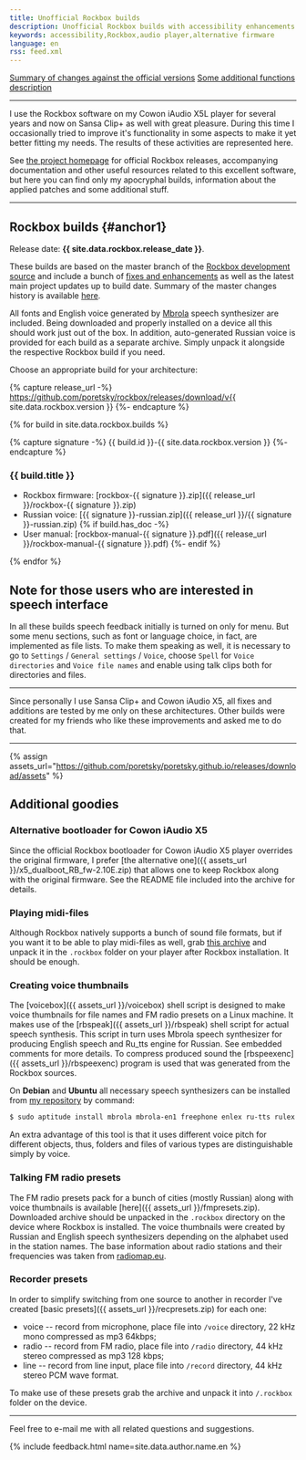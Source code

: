 ```yaml
---
title: Unofficial Rockbox builds
description: Unofficial Rockbox builds with accessibility enhancements and fixes.
keywords: accessibility,Rockbox,audio player,alternative firmware
language: en
rss: feed.xml
---
```


[Summary of changes against the official versions](summary.md)
[Some additional functions description](features.md)

----

I use the Rockbox software on my Cowon iAudio X5L player for
several years and now on Sansa Clip+ as well with great
pleasure. During this time I occasionally tried to improve it's
functionality in some aspects to make it yet better fitting my
needs. The results of these activities are represented here.

See [the project homepage](http://www.rockbox.org/)
for official Rockbox releases, accompanying documentation and other
useful resources related to this excellent software, but here you can
find only my apocryphal builds, information about the applied patches
and some additional stuff.

----

## Rockbox builds {#anchor1}

Release date: **{{ site.data.rockbox.release_date }}**.

These builds are based on the master branch of the
[Rockbox development source](http://git.rockbox.org/)
and include a bunch of
[fixes and enhancements](summary.md)
as well as the latest main project updates up to build date. Summary
of the master changes history is available
[here](http://www.rockbox.org/wiki/MajorChanges).

All fonts and English voice generated by
[Mbrola](https://github.com/numediart/MBROLA)
speech synthesizer are included. Being downloaded and properly
installed on a device all this should work just out of the box. In
addition, auto-generated Russian voice is provided for each build as a
separate archive. Simply unpack it alongside the respective Rockbox
build if you need.

Choose an appropriate build for your architecture:

{% capture release_url -%}
https://github.com/poretsky/rockbox/releases/download/v{{ site.data.rockbox.version }}
{%- endcapture %}

{% for build in site.data.rockbox.builds %}

{% capture signature -%}
{{ build.id }}-{{ site.data.rockbox.version }}
{%- endcapture %}

### {{ build.title }}

- Rockbox firmware:
  [rockbox-{{ signature }}.zip]({{ release_url }}/rockbox-{{ signature }}.zip)
- Russian voice:
  [{{ signature }}-russian.zip]({{ release_url }}/{{ signature }}-russian.zip)
{% if build.has_doc -%}
- User manual:
  [rockbox-manual-{{ signature }}.pdf]({{ release_url }}/rockbox-manual-{{ signature }}.pdf)
{%- endif %}

{% endfor %}

## Note for those users who are interested in speech interface

In all these builds speech feedback initially is turned on only for
menu. But some menu sections, such as font or language choice, in
fact, are implemented as file lists. To make them speaking as well, it
is necessary to go to `Settings` / `General settings` / `Voice`, choose
`Spell` for `Voice directories` and `Voice file names` and enable using talk
clips both for directories and files.

----

Since personally I use Sansa Clip+ and Cowon iAudio X5, all fixes and
additions are tested by me only on these architectures. Other builds
were created for my friends who like these improvements and asked me
to do that.

----

{% assign assets_url="https://github.com/poretsky/poretsky.github.io/releases/download/assets" %}

## Additional goodies

### Alternative bootloader for Cowon iAudio X5

Since the official Rockbox bootloader for Cowon iAudio X5 player
overrides the original firmware, I prefer
[the alternative one]({{ assets_url }}/x5_dualboot_RB_fw-2.10E.zip)
that allows one to keep Rockbox along with the original firmware. See
the README file included into the archive for details.

### Playing midi-files

Although Rockbox natively supports a bunch of sound file formats, but
if you want it to be able to play midi-files as well, grab
[this archive](http://download.rockbox.org/useful/midi-patchset.tbz2)
and unpack it in the `.rockbox` folder on your player after
Rockbox installation. It should be enough.

### Creating voice thumbnails

The [voicebox]({{ assets_url }}/voicebox) shell script is designed
to make voice thumbnails for file names and FM radio presets on a
Linux machine. It makes use of the [rbspeak]({{ assets_url }}/rbspeak)
shell script for actual speech synthesis. This script in turn uses
Mbrola speech synthesizer for producing English speech and Ru_tts
engine for Russian. See embedded comments for more details. To
compress produced sound the [rbspeexenc]({{ assets_url }}/rbspeexenc)
program is used that was generated from the Rockbox sources.

On **Debian** and **Ubuntu** all necessary speech synthesizers can be
installed from
[my repository](../packages/index.md)
by command:

```bash
$ sudo aptitude install mbrola mbrola-en1 freephone enlex ru-tts rulex
```

An extra advantage of this tool is that it uses different voice pitch
for different objects, thus, folders and files of various types are
distinguishable simply by voice.

### Talking FM radio presets

The FM radio presets pack for a bunch of cities (mostly Russian) along
with voice thumbnails is available [here]({{ assets_url }}/fmpresets.zip).
Downloaded archive should be unpacked in the `.rockbox` directory on
the device where Rockbox is installed. The voice thumbnails were
created by Russian and English speech synthesizers depending on the
alphabet used in the station names. The base information about radio
stations and their frequencies was taken from
[radiomap.eu](http://radiomap.eu).

### Recorder presets

In order to simplify switching from one source to another in recorder
I've created [basic presets]({{ assets_url }}/recpresets.zip)
for each one:

- voice -- record from microphone, place file into `/voice` directory,
  22 kHz mono compressed as mp3 64kbps;
- radio -- record from FM radio, place file into `/radio` directory, 44
  kHz stereo compressed as mp3 128 kbps;
- line -- record from line input, place file into `/record` directory,
  44 kHz stereo PCM wave format.

To make use of these presets grab the archive and unpack it into
`/.rockbox` folder on the device.

----

Feel free to e-mail me with all related questions and suggestions.

{% include feedback.html name=site.data.author.name.en %}
